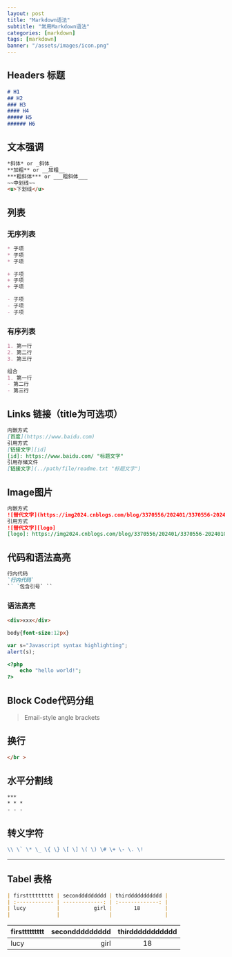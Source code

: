 ```yaml
---
layout: post
title: "Markdown语法"
subtitle: "常用Markdown语法"  
categories: [markdown]
tags: [markdown]
banner: "/assets/images/icon.png"
---
```



## Headers 标题
```markdown
# H1
## H2
### H3
#### H4
##### H5
###### H6
```

## 文本强调
```markdown
*斜体* or _斜体_
**加粗** or __加粗__
***粗斜体*** or ___粗斜体___
~~中划线~~  
<u>下划线</u>
```

## 列表

### 无序列表
```markdown
* 子项
* 子项
* 子项

+ 子项
+ 子项
+ 子项

- 子项
- 子项
- 子项
```

### 有序列表
```markdown
1. 第一行
2. 第二行
3. 第三行

组合
1. 第一行
- 第二行
- 第三行
```

## Links 链接（title为可选项）

```markdown
内嵌方式 
[百度](https://www.baidu.com)
引用方式 
[链接文字][id]
[id]: https://www.baidu.com/ "标题文字"
引用存储文件
[链接文字](../path/file/readme.txt "标题文字")
```


## Image图片
```markdown
内嵌方式
![替代文字](https://img2024.cnblogs.com/blog/3370556/202401/3370556-20240109213831570-139775648.png "标题文字")
引用方式
![替代文字][logo]
[logo]: https://img2024.cnblogs.com/blog/3370556/202401/3370556-20240109213831570-139775648.png "标题文字"
```

## 代码和语法高亮
```markdown
行内代码
`行内代码`
`` `包含引号` ``
```

### 语法高亮
```html
<div>xxx</div>
```
```css
body{font-size:12px}
```
```javascript
var s="Javascript syntax highlighting";
alert(s);
```
```php
<?php
	echo "hello world!";
?>
```
## Block Code代码分组
> Email-style angle brackets

## 换行
```markdown
</br >
```
## 水平分割线
```markdown
***
* * *
- - -
```
## 转义字符
```markdown
\\ \` \* \_ \{ \} \[ \] \( \) \# \+ \- \. \!
```

***
## Tabel  表格
```markdown
| firsttttttttt | seconddddddddd | thirddddddddddd |
| :------------ | -------------: | :-------------: |
| lucy          |           girl |       18        |
|               |                |                 |
```

| firsttttttttt | seconddddddddd | thirddddddddddd |
| :------------ | -------------: | :-------------: |
| lucy          |           girl |       18        |


